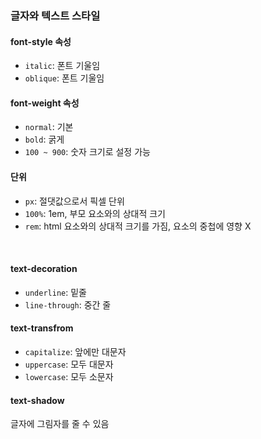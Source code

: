 ### 글자와 텍스트 스타일  
#### font-style 속성  

- `italic`: 폰트 기울임  
- `oblique`: 폰트 기울임  



#### font-weight 속성   
- `normal`: 기본   
- `bold`: 굵게  
-  `100 ~ 900`: 숫자 크기로 설정 가능   


#### 단위  
- `px`: 절댓값으로서 픽셀 단위  
- `100%`: 1em, 부모 요소와의 상대적 크기  
- `rem`: html 요소와의 상대적 크기를 가짐, 요소의 중첩에 영향 X  

<br>

#### text-decoration  
- `underline`: 밑줄  
- `line-through`: 중간 줄  


#### text-transfrom  
- `capitalize`: 앞에만 대문자  
- `uppercase`: 모두 대문자  
- `lowercase`: 모두 소문자 

#### text-shadow  
글자에 그림자를 줄 수 있음  